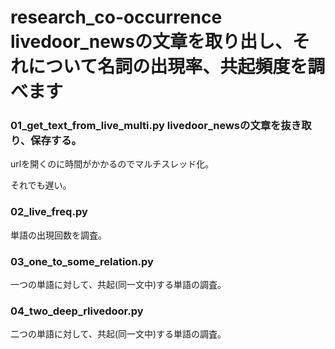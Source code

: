 # research_co-occurrence livedoor_newsの文章を取り出し、それについて名詞の出現率、共起頻度を調べます  
### 01_get_text_from_live_multi.py livedoor_newsの文章を抜き取り、保存する。  

urlを開くのに時間がかかるのでマルチスレッド化。  

それでも遅い。   

### 02_live_freq.py 

単語の出現回数を調査。  

### 03_one_to_some_relation.py 

一つの単語に対して、共起(同一文中)する単語の調査。  

### 04_two_deep_rlivedoor.py  

二つの単語に対して、共起(同一文中)する単語の調査。

